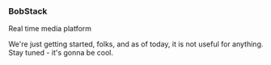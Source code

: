 ### BobStack

Real time media platform

We're just getting started, folks, and as of today, it is not useful for anything.  Stay tuned - it's gonna be cool.
